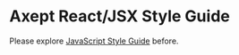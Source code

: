 # Axept React/JSX Style Guide

Please explore [JavaScript Style Guide](https://github.com/airbnb/javascript) before.
